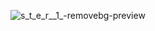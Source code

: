 ![s_t_e_r__1_-removebg-preview](https://github.com/user-attachments/assets/1356649c-3d91-4127-ae18-a48e08c25dc2)
